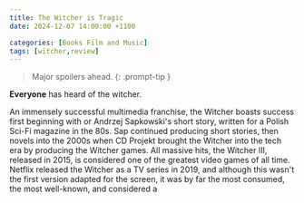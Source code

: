 ```yaml
---
title: The Witcher is Tragic
date: 2024-12-07 14:00:00 +1100

categories: [Books Film and Music]
tags: [witcher,review]
---
```


> Major spoilers ahead.
{: .prompt-tip }

**Everyone** has heard of the witcher. 

An immensely successful multimedia franchise, the Witcher boasts success first beginning with or Andrzej Sapkowski's short story, written for a Polish Sci-Fi magazine in the 80s. Sap continued producing short stories, then novels into the 2000s when CD Projekt brought the Witcher into the tech era by producing the Witcher games. All massive hits, the Witcher III, released in 2015, is considered one of the greatest video games of all time. Netflix released the Witcher as a TV series in 2019, and although this wasn't the first version adapted for the screen, it was by far the most consumed, the most well-known, and considered a  


